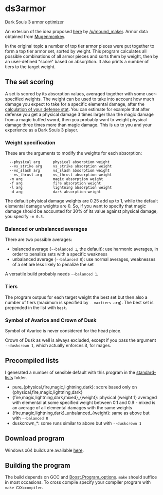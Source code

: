 # ds3armor
Dark Souls 3 armor optimizer

An extesion of the idea proposed [here](https://www.reddit.com/r/darksouls3/comments/682wel/the_best_armor_combinations_based_on_absorption/) by [/u/mound_maker](https://www.reddit.com/user/mound_maker). Armor data obtained from [Mugenmonkey](https://mugenmonkey.com/).

In the original topic a number of top tier armor pieces were put together to form a top tier armor set, sorted by weight. This program calculates all possible combinations of all armor pieces and sorts them by weight, then by an user-defined "score" based on absorption. It also prints a number of tiers to the target weight.

## The set scoring
A set is scored by its absorption values, averaged together with some user-specified weights. The weight can be used to take into account how much damage you expect to take for a specific elemental damage, after the [calculation of your defense stat](https://www.reddit.com/r/darksouls3/comments/4f8yy8/how_defense_and_absorption_really_work/). You can estimate for example that after defense you get a physical damage 3 times larger than the magic damage from a magic buffed sword, then you probably want to weight physical damage three times more than magic damage. This is up to you and your experience as a Dark Souls 3 player.

### Weight specification

These are the arguments to modify the weights for each absorption:
```
  --physical arg      physical absorption weight
  --vs_strike arg     vs_strike absorption weight
  --vs_slash arg      vs_slash absorption weight
  --vs_thrust arg     vs_thrust absorption weight
  -m arg              magic absorption weight
  -f arg              fire absorption weight 
  -l arg              lightning absorption weight
  -d arg              dark absorption weight
```

The default phyisical damage weights are 0.25 add up to 1, while the default elemental damage weights are 0. So, if you want to specify that magic damage should be accounted for 30% of its value against physical damage, you specify `-m 0.3`.

### Balanced or unbalanced averages

There are two possible averages:

* balanced average (`--balanced 1`, the default): use harmonic averages, in order to penalize sets with a specific weakness
* unbalanced average (`--balanced 0`): use normal averages, weaknesses of a set are less likely to penalize the set

A versatile build probably needs `--balanced 1`.

### Tiers

The program outpus for each target weight the best set but then also a number of tiers (maximum is specified by `--maxtiers arg`). The best set is prepended in the list with `best`.

### Symbol of Avarice and Crown of Dusk

Symbol of Avarice is never considered for the head piece.

Crown of Dusk as well is always excluded, except if you pass the argument `--duskcrown 1`, which actually enforces it, for mages.

## Precompiled lists

I generated a number of sensible default with this program in the [standard-lists](https://github.com/pisto/ds3armor/tree/master/standard-lists) folder.

* pure\_{physical,fire,magic,lightning,dark}: score based only on {physical,fire,magic,lightning,dark}
* {fire,magic,lightning,dark,mixed}\_{weight}: physical (weight 1) averaged with elemental at some specified weight between 0.1 and 0.9 - mixed is an average of all elemental damages with the same weights
* {fire,magic,lightning,dark}\_unbalanced\_{weight}: same as above but with `--balanced 0`
* duskcrown\_\*: some runs similar to above but with `--duskcrown 1`

## Download program
Windows x64 builds are available [here](https://github.com/pisto/ds3armor/releases).

## Building the program
The build depends on GCC and [Boost.Program_options](http://www.boost.org/doc/libs/1_64_0/doc/html/program_options.html). `make` should suffice in most occasions. To cross compile specify your compiler program with `make CXX=compiler`.
